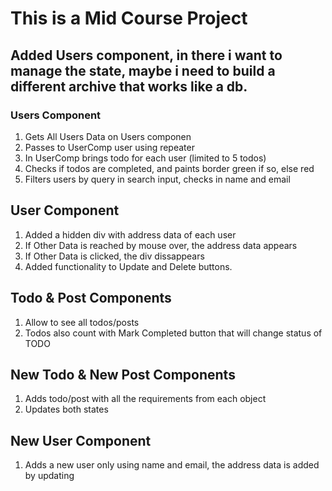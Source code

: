 # This is a Mid Course Project

## Added Users component, in there i want to manage the state, maybe i need to build a different archive that works like a db.

### Users Component

1. Gets All Users Data on Users componen
2. Passes to UserComp user using repeater
3. In UserComp brings todo for each user (limited to 5 todos)
4. Checks if todos are completed, and paints border green if so, else red
5. Filters users by query in search input, checks in name and email

## User Component

1. Added a hidden div with address data of each user
2. If Other Data is reached by mouse over, the address data appears
3. If Other Data is clicked, the div dissappears
4. Added functionality to Update and Delete buttons.

## Todo & Post Components

1. Allow to see all todos/posts
2. Todos also count with Mark Completed button that will change status of TODO

## New Todo & New Post Components

1. Adds todo/post with all the requirements from each object
2. Updates both states

## New User Component

1. Adds a new user only using name and email, the address data is added by updating
